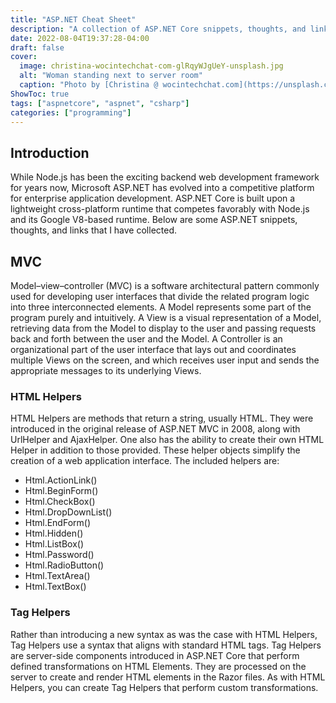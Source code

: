 ```yaml
---
title: "ASP.NET Cheat Sheet"
description: "A collection of ASP.NET Core snippets, thoughts, and links"
date: 2022-08-04T19:37:28-04:00
draft: false
cover:
  image: christina-wocintechchat-com-glRqyWJgUeY-unsplash.jpg
  alt: "Woman standing next to server room"
  caption: "Photo by [Christina @ wocintechchat.com](https://unsplash.com/@wocintechchat?utm_source=unsplash&utm_medium=referral&utm_content=creditCopyText) on [Unsplash](https://unsplash.com/@wocintechchat?utm_source=unsplash&utm_medium=referral&utm_content=creditCopyTex)"
ShowToc: true
tags: ["aspnetcore", "aspnet", "csharp"]
categories: ["programming"]
---
```


## Introduction
While Node.js has been the exciting backend web development framework for years now, Microsoft ASP.NET has evolved into a competitive platform for enterprise application development. ASP.NET Core is built upon a lightweight cross-platform runtime that competes favorably with Node.js and its Google V8-based runtime. Below are some ASP.NET snippets, thoughts, and links that I have collected.

## MVC
Model–view–controller (MVC) is a software architectural pattern commonly used for developing user interfaces that divide the related program logic into three interconnected elements. A Model represents some part of the program purely and intuitively. A View is a visual representation of a Model, retrieving data from the Model to display to the user and passing requests back and forth between the user and the Model. A Controller is an organizational part of the user interface that lays out and coordinates multiple Views on the screen, and which receives user input and sends the appropriate messages to its underlying Views.

### HTML Helpers
HTML Helpers are methods that return a string, usually HTML. They were introduced in the original release of ASP.NET MVC in 2008, along with UrlHelper and AjaxHelper. One also has the ability to create their own HTML Helper in addition to those provided. These helper objects simplify the creation of a web application interface. The included helpers are:
- Html.ActionLink()
- Html.BeginForm()
- Html.CheckBox()
- Html.DropDownList()
- Html.EndForm()
- Html.Hidden()
- Html.ListBox()
- Html.Password()
- Html.RadioButton()
- Html.TextArea()
- Html.TextBox()

### Tag Helpers
Rather than introducing a new syntax as was the case with HTML Helpers, Tag Helpers use a syntax that aligns with standard HTML tags. Tag Helpers are server-side components introduced in ASP.NET Core that perform defined transformations on HTML Elements. They are processed on the server to create and render HTML elements in the Razor files. As with HTML Helpers, you can create Tag Helpers that perform custom transformations.
